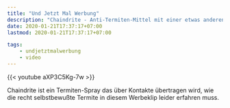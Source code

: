 ```yaml
---
title: "Und Jetzt Mal Werbung"
description: "Chaindrite - Anti-Termiten-Mittel mit einer etwas anderen Werbung ;)"
date: 2020-01-21T17:37:17+07:00
lastmod: 2020-01-21T17:37:17+07:00

tags:
    - undjetztmalwerbung
    - video
---
```


{{< youtube aXP3C5Kg-7w >}}

Chaindrite ist ein Termiten-Spray das über Kontakte übertragen wird, wie die recht selbstbewußte Termite in diesem Werbeklip leider erfahren muss.
